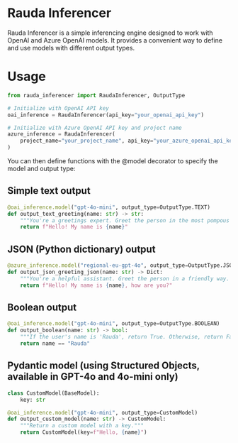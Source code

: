 # Rauda Inferencer

Rauda Inferencer is a simple inferencing engine designed to work with OpenAI and Azure OpenAI models. It provides a convenient way to define and use models with different output types.

# Usage

```python
from rauda_inferencer import RaudaInferencer, OutputType

# Initialize with OpenAI API key
oai_inference = RaudaInferencer(api_key="your_openai_api_key")

# Initialize with Azure OpenAI API key and project name
azure_inference = RaudaInferencer(
    project_name="your_project_name", api_key="your_azure_openai_api_key"
)
```
You can then define functions with the @model decorator to specify the model and output type:

## Simple text output
```python
@oai_inference.model("gpt-4o-mini", output_type=OutputType.TEXT)
def output_text_greeting(name: str) -> str:
    """You're a greetings expert. Greet the person in the most pompous way you know of."""
    return f"Hello! My name is {name}"
```

## JSON (Python dictionary) output
```python
@azure_inference.model("regional-eu-gpt-4o", output_type=OutputType.JSON_OBJECT)
def output_json_greeting_json(name: str) -> Dict:
    """You're a helpful assistant. Greet the person in a friendly way. Return the response in JSON"""
    return f"Hello! My name is {name}, how are you?"
```

## Boolean output
```python
@oai_inference.model("gpt-4o-mini", output_type=OutputType.BOOLEAN)
def output_boolean(name: str) -> bool:
    """If the user's name is 'Rauda', return True. Otherwise, return False."""
    return name == "Rauda"
```

## Pydantic model (using Structured Objects, available in GPT-4o and 4o-mini only)
```python
class CustomModel(BaseModel):
    key: str

@oai_inference.model("gpt-4o-mini", output_type=CustomModel)
def output_custom_model(name: str) -> CustomModel:
    """Return a custom model with a key."""
    return CustomModel(key=f"Hello, {name}")
```
